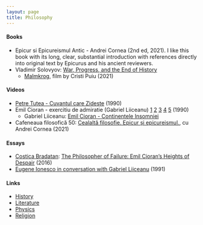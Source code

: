 ```yaml
---
layout: page
title: Philosophy
---
```

#### Books
* Epicur si Epicureismul Antic - Andrei Cornea (2nd ed, 2021). I like this book with its long, clear, substantial introduction with references directly into original text by Epicurus and his ancient reviewers.
* Vladimir Solovyov: [War, Progress, and the End of History](https://www.amazon.com/War-Progress-History-Conversations-Esalen-Lindisfarne/dp/0940262355)
  * [Malmkrog](https://mubi.com/films/malmkrog/player), film by Cristi Puiu (2021)

#### Videos
* [Petre Tutea - Cuvantul care Zideste](https://www.youtube.com/watch?v=TlrH42G2Q8c) (1990)
* Emil Cioran - exercitiu de admiratie (Gabriel Liiceanu) [1](https://www.youtube.com/watch?v=RCOW3cIzR_g) [2](https://www.youtube.com/watch?v=oyjvedVCPYw) [3](https://www.youtube.com/watch?v=ak8NVlX77Ao) [4](https://www.youtube.com/watch?v=WVYVjOYdmiU&t=2s) [5](https://www.youtube.com/watch?v=QxQGHGEOfLo) (1990)
  * Gabriel Liiceanu: [Emil Cioran - Continentele Insomniei](https://www.youtube.com/watch?v=p8HZ48i4KX0)
* Cafeneaua filosofică 50: [Cealaltă filosofie. Epicur și epicureismul.](https://www.youtube.com/watch?v=Nsnt9xoW-M4), cu Andrei Cornea (2021)

#### Essays
* [Costica Bradatan](https://lareviewofbooks.org/contributor/costica-bradatan): [The Philosopher of Failure: Emil Cioran’s Heights of Despair](https://lareviewofbooks.org/article/philosopher-failure-emil-ciorans-heights-despair/#!) (2016)
* [Eugene Ionesco in conversation with Gabriel Liiceanu](https://www.google.com/url?sa=t&rct=j&q=&esrc=s&source=web&cd=&cad=rja&uact=8&ved=2ahUKEwiKnJvEgd3zAhWQq3IEHRRtB0gQFnoECAYQAQ&url=https%3A%2F%2Fjournals.sfu.ca%2Fcapreview%2Findex.php%2Fcapreview%2Farticle%2Fdownload%2F1353%2F1353%2F&usg=AOvVaw0fpmgBl3Xz7vGNJyBxXH63) (1991)

#### Links
* [History](history.md)
* [Literature](literature.md)
* [Physics](physics.md)
* [Religion](religion.md)
